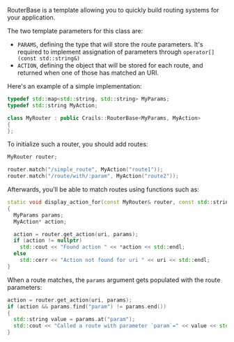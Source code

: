 RouterBase is a template allowing you to quickly build routing systems for your application.

The two template parameters for this class are:

- `PARAMS`, defining the type that will store the route parameters. It's required to implement assignation of parameters through `operator[](const std::string&)`
- `ACTION`, defining the object that will be stored for each route, and returned when one of those has matched an URI.

Here's an example of a simple implementation:

```c++
typedef std::map<std::string, std::string> MyParams;
typedef std::string MyAction;

class MyRouter : public Crails::RouterBase<MyParams, MyAction>
{
};
```

To initialize such a router, you should add routes:

```c++
MyRouter router;

router.match("/simple_route", MyAction("route1"));
router.match("/route/with/:param", MyAction("route2"));
```

Afterwards, you'll be able to match routes using functions such as:

```c++
static void display_action_for(const MyRouter& router, const std::string& uri)
{
  MyParams params;
  MyAction* action;

  action = router.get_action(uri, params);
  if (action != nullptr)
    std::cout << "Found action " << *action << std::endl;
  else
    std::cerr << "Action not found for uri " << uri << std::endl;
}
```

When a route matches, the `params` argument gets populated with the route parameters:

```c++
action = router.get_action(uri, params);
if (action && params.find("param") != params.end())
{
  std::string value = params.at("param");
  std::cout << "Called a route with parameter `param`=" << value << std::endl;
}
```
